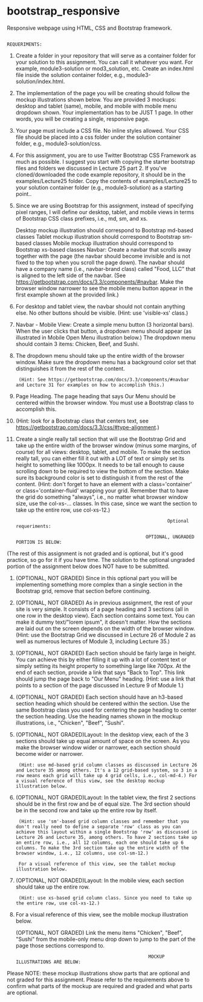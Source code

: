 # bootstrap_responsive
Responsive webpage using HTML, CSS and Bootstrap framework.



                                                                                  REQUERIMENTS:
                                                                                 
                                                                                 
                                                                                 
                                                                                 
1. Create a folder in your repository that will serve as a container folder for your solution to this assignment. You can call it whatever you want. For example, module3-solution or mod3_solution, etc. Create an index.html file inside the solution container folder, e.g., module3-solution/index.html.

2. The implementation of the page you will be creating should follow the mockup illustrations shown below. You are provided 3 mockups: desktop and tablet (same), mobile, and mobile with mobile menu dropdown shown. Your implementation has to be JUST 1 page. In other words, you will be creating a single, responsive page.

3. Your page must include a CSS file. No inline styles allowed. Your CSS file should be placed into a css folder under the solution container folder, e.g., module3-solution/css.

4. For this assignment, you are to use Twitter Bootstrap CSS Framework as much as possible. I suggest you start with copying the starter bootstrap files and folders we discussed in Lecture 25 part 2. If you've cloned/downloaded the code example repository, it should be in the examples/Lecture25 folder. Copy the contents of examples/Lecture25 to your solution container folder (e.g., module3-solution) as a starting point..

5. Since we are using Bootstrap for this assignment, instead of specifying pixel ranges, I will define our desktop, tablet, and mobile views in terms of Bootstrap CSS class prefixes, i.e., md, sm, and xs.

    Desktop mockup illustration should correspond to Bootstrap md-based classes
    Tablet mockup illustration should correspond to Bootstrap sm-based classes
    Mobile mockup illustration should correspond to Bootstrap xs-based classes
    Navbar: Create a navbar that scrolls away together with the page (the navbar should become invisible and is not fixed to the top when you scroll the page down). The navbar should have a company name (i.e., navbar-brand class) called "Food, LLC" that is aligned to the left side of the navbar. (See https://getbootstrap.com/docs/3.3/components/#navbar. Make the browser window narrower to see the mobile menu button appear in the first example shown at the provided link.)

6. For desktop and tablet view, the navbar should not contain anything else. No other buttons should be visible. (Hint: use 'visible-xs' class.)

7. Navbar - Mobile View: Create a simple menu button (3 horizontal bars). When the user clicks that button, a dropdown menu should appear (as illustrated in Mobile Open Menu illustration below.) The dropdown menu should contain 3 items: Chicken, Beef, and Sushi.

8. The dropdown menu should take up the entire width of the browser window. Make sure the dropdown menu has a background color set that distinguishes it from the rest of the content.

        (Hint: See https://getbootstrap.com/docs/3.3/components/#navbar and Lecture 31 for examples on how to accomplish this.)

9. Page Heading. The page heading that says Our Menu should be centered within the browser window. You must use a Bootstrap class to accomplish this.

10. (Hint: look for a Bootstrap class that centers text, see https://getbootstrap.com/docs/3.3/css/#type-alignment.)

11. Create a single really tall section that will use the Bootstrap Grid and take up the entire width of the browser window (minus some margins, of course) for all views: desktop, tablet, and mobile. To make the section really tall, you can either fill it out with a LOT of text or simply set its height to something like 1000px. It needs to be tall enough to cause scrolling down to be required to view the bottom of the section. Make sure its background color is set to distinguish it from the rest of the content. (Hint: don't forget to have an element with a class='container' or class='container-fluid' wrapping your grid. Remember that to have the grid do something "always", i.e., no matter what browser window size, use the col-xs-... classes. In this case, since we want the section to take up the entire row, use col-xs-12.)

                                                                Optional requeriments:
                                                                
                                                        OPTIONAL, UNGRADED PORTION IS BELOW:

(The rest of this assignment is not graded and is optional, but it's good practice, so go for it if you have time. The solution to the optional ungraded portion of the assignment below does NOT have to be submitted.

1. (OPTIONAL, NOT GRADED) Since in this optional part you will be implementing something more complex than a single section in the Bootstrap grid, remove that section before continuing.

2. (OPTIONAL, NOT GRADED) As in previous assignment, the rest of your site is very simple. It consists of a page heading and 3 sections (all in one row in the desktop view). Each section contains some text. You can make it dummy text/"lorem ipsum", it doesn't matter. How the sections are laid out on the screen depends on the width of the browser window. (Hint: use the Bootstrap Grid we discussed in Lecture 26 of Module 2 as well as numerous lectures of Module 3, including Lecture 35.)

3. (OPTIONAL, NOT GRADED) Each section should be fairly large in height. You can achieve this by either filling it up with a lot of content text or simply setting its height property to something large like 700px. At the end of each section, provide a link that says "Back to Top". This link should jump the page back to "Our Menu" heading. (Hint: use a link that points to a section of the page discussed in Lecture 9 of Module 1.)

4. (OPTIONAL, NOT GRADED) Each section should have an h3-based section heading which should be centered within the section. Use the same Bootstrap class you used for centering the page heading to center the section heading. Use the heading names shown in the mockup illustrations, i.e., "Chicken", "Beef", "Sushi".

5. (OPTIONAL, NOT GRADED)Layout: In the desktop view, each of the 3 sections should take up equal amount of space on the screen. As you make the browser window wider or narrower, each section should become wider or narrower.

        (Hint: use md-based grid column classes as discussed in Lecture 26 and Lecture 35 among others. It's a 12 grid-based system, so 3 in a row means each grid will take up 4 grid cells, i.e., col-md-4.) For a visual reference of this view, see the desktop mockup illustration below.

6. (OPTIONAL, NOT GRADED)Layout: In the tablet view, the first 2 sections should be in the first row and be of equal size. The 3rd section should be in the second row and take up the entire row by itself.

        (Hint: use 'sm'-based grid column classes and remember that you don't really need to define a separate 'row' class as you can achieve this layout within a single Bootstrap 'row' as discussed in Lecture 26 and Lecture 35, among others. To have 2 sections take up an entire row, i.e., all 12 columns, each one should take up 6 columns. To make the 3rd section take up the entire width of the browser window, i.e., 12 columns, use col-sm-12.)

        For a visual reference of this view, see the tablet mockup illustration below.

7. (OPTIONAL, NOT GRADED)Layout: In the mobile view, each section should take up the entire row.

        (Hint: use xs-based grid column class. Since you need to take up the entire row, use col-xs-12.)

8. For a visual reference of this view, see the mobile mockup illustration below.

      (OPTIONAL, NOT GRADED) Link the menu items "Chicken", "Beef", "Sushi" from the mobile-only menu drop down to jump to the part of the page those sections correspond to.

                                                        
                                                        
                                                        MOCKUP ILLUSTRATIONS ARE BELOW:

Please NOTE: these mockup illustrations show parts that are optional and not graded for this assignment. Please refer to the requirements above to confirm what parts of the mockup are required and graded and what parts are optional.
